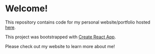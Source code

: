 # Welcome!

This repository contains code for my personal website/portfolio hosted [here](https://emmalee04.github.io/).

This project was bootstrapped with [Create React App](https://github.com/facebook/create-react-app).

Please check out my website to learn more about me! 
